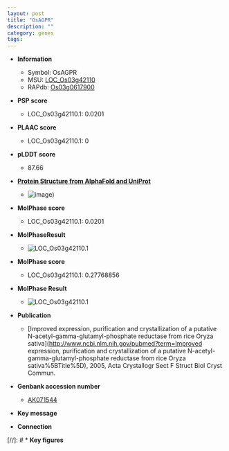 ```yaml
---
layout: post
title: "OsAGPR"
description: ""
category: genes
tags: 
---
```


* **Information**  
    + Symbol: OsAGPR  
    + MSU: [LOC_Os03g42110](http://rice.plantbiology.msu.edu/cgi-bin/ORF_infopage.cgi?orf=LOC_Os03g42110)  
    + RAPdb: [Os03g0617900](http://rapdb.dna.affrc.go.jp/viewer/gbrowse_details/irgsp1?name=Os03g0617900)  

* **PSP score**  
    + LOC_Os03g42110.1: 0.0201 

* **PLAAC score**  
    + LOC_Os03g42110.1: 0 

* **pLDDT score**
    + 87.66

* **[Protein Structure from AlphaFold and UniProt](https://www.uniprot.org/uniprotkb/Q6AV34/entry#structure)**
    + ![image](https://ricepsp.github.io/images/Q6/AF-Q6AV34-F1.png))

* **MolPhase score**
    + LOC_Os03g42110.1: 0.0201

* **MolPhaseResult**
    + ![LOC_Os03g42110.1](https://ricepsp.github.io/pictures/LOC_Os03g/LOC_Os03g42110.1.png)

* **MolPhase score**
    + LOC_Os03g42110.1: 0.27768856

* **MolPhase Result**
    + ![LOC_Os03g42110.1](https://304243504.github.io/Pictures/LOC_Os03g/LOC_Os03g42110.1.png)

* **Publication**  
    + [Improved expression, purification and crystallization of a putative N-acetyl-gamma-glutamyl-phosphate reductase from rice Oryza sativa](http://www.ncbi.nlm.nih.gov/pubmed?term=Improved expression, purification and crystallization of a putative N-acetyl-gamma-glutamyl-phosphate reductase from rice Oryza sativa%5BTitle%5D), 2005, Acta Crystallogr Sect F Struct Biol Cryst Commun.

* **Genbank accession number**  
    + [AK071544](http://www.ncbi.nlm.nih.gov/nuccore/AK071544)

* **Key message**  

* **Connection**  

[//]: # * **Key figures**  


